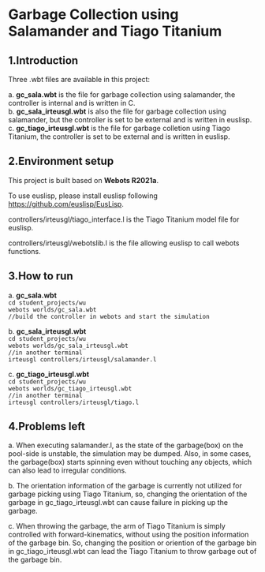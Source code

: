 # Garbage Collection using Salamander and Tiago Titanium

## 1.Introduction
Three .wbt files are available in this project:

a. **gc_sala.wbt** is the file for garbage collection using salamander, the controller is internal and is written in C.  
b. **gc_sala_irteusgl.wbt** is also the file for garbage collection using salamander, but the controller is set to be external and is written in euslisp.  
c. **gc_tiago_irteusgl.wbt** is the file for garbage colletion using Tiago Titanium, the controller is set to be external and is written in euslisp.  

## 2.Environment setup
This project is built based on **Webots R2021a**.  

To use euslisp, please install euslisp following https://github.com/euslisp/EusLisp.  

controllers/irteusgl/tiago_interface.l is the Tiago Titanium model file for euslisp.   

controllers/irteusgl/webotslib.l is the file allowing euslisp to call webots functions.  

## 3.How to run
a. **gc_sala.wbt**  
    `cd student_projects/wu`  
    `webots worlds/gc_sala.wbt`  
    `//build the controller in webots and start the simulation`  

b. **gc_sala_irteusgl.wbt**  
    `cd student_projects/wu`  
    `webots worlds/gc_sala_irteusgl.wbt`  
    `//in another terminal`  
    `irteusgl controllers/irteusgl/salamander.l`  

c. **gc_tiago_irteusgl.wbt**  
    `cd student_projects/wu`  
    `webots worlds/gc_tiago_irteusgl.wbt`  
    `//in another terminal`  
    `irteusgl controllers/irteusgl/tiago.l`  

## 4.Problems left  
a. When executing salamander.l, as the state of the garbage(box) on the pool-side is unstable, the simulation may be dumped. Also, in some cases, the garbage(box) starts spinning even without touching any objects, which can also lead to irregular conditions.  

b. The orientation information of the garbage is currently not utilized for garbage picking using Tiago Titanium, so, changing the orientation of the garbage in gc_tiago_irteusgl.wbt can cause failure in picking up the garbage.  

c. When throwing the garbage, the arm of Tiago Titanium is simply controlled with forward-kinematics, without using the position information of the garbage bin. So, changing the position or oriention of the garbage bin in gc_tiago_irteusgl.wbt can lead the Tiago Titanium to throw garbage out of the garbage bin.

